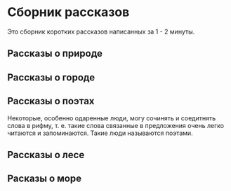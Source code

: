 # Сборник рассказов
Это сборник коротких рассказов написанных за 1 - 2 минуты.
## Рассказы о природе

## Рассказы о городе

## Рассказы о поэтах
Некоторые, особенно одаренные люди, могу сочинять и соедитнять слова в рифму, т. е. такие слова связанные в предложения очень легко читаются и запоминаются. Такие люди называются поэтами.
## Рассказы о лесе

## Расказы о море